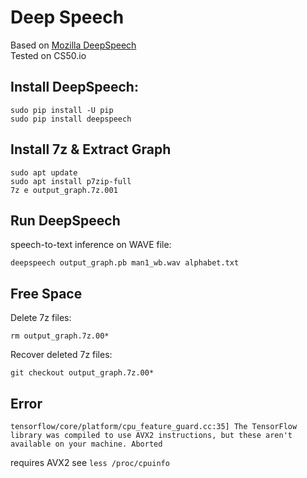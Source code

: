 # Deep Speech

Based on [Mozilla DeepSpeech](https://github.com/mozilla/DeepSpeech)  
Tested on CS50.io

## Install DeepSpeech:

    sudo pip install -U pip
    sudo pip install deepspeech

## Install 7z & Extract Graph

    sudo apt update
    sudo apt install p7zip-full
    7z e output_graph.7z.001 
    
## Run DeepSpeech
speech-to-text inference on WAVE file:

    deepspeech output_graph.pb man1_wb.wav alphabet.txt
    
## Free Space
Delete 7z files:

    rm output_graph.7z.00*

Recover deleted 7z files:  

    git checkout output_graph.7z.00*
    
## Error

`tensorflow/core/platform/cpu_feature_guard.cc:35] The TensorFlow library was compiled to use AVX2 instructions, but these aren't available on your machine.
Aborted`

requires AVX2 see `less /proc/cpuinfo`